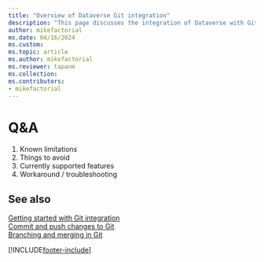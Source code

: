```yaml
---
title: "Overview of Dataverse Git integration"
description: "This page discusses the integration of Dataverse with Git, focusing on high level concepts and requirements."
author: mikefactorial
ms.date: 04/16/2024
ms.custom: 
ms.topic: article
ms.author: mikefactorial
ms.reviewer: tapanm
ms.collection: 
ms.contributors:
- mikefactorial
---
```


# Q&A
1. Known limitations
1. Things to avoid
1. Currently supported features
1. Workaround / troubleshooting



## See also

[Getting started with Git integration](/connecting-to-git.md)  
[Commit and push changes to Git](/commit-and-push.md)  
[Branching and merging in Git](/branching-and-merging.md)

[!INCLUDE[footer-include](../../includes/footer-banner.md)]
